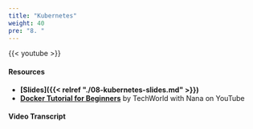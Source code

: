 ```yaml
---
title: "Kubernetes"
weight: 40
pre: "8. "
---
```


{{< youtube >}}

#### Resources

* **[Slides]({{< relref "./08-kubernetes-slides.md" >}})**
* **[Docker Tutorial for Beginners](https://www.youtube.com/watch?v=3c-iBn73dDE)** by TechWorld with Nana on YouTube

#### Video Transcript

